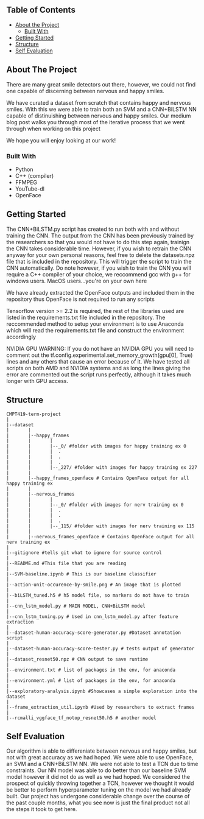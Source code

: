 <!-- TABLE OF CONTENTS -->
## Table of Contents

* [About the Project](#about-the-project)
  * [Built With](#built-with)
* [Getting Started](#getting-started)
* [Structure](#Structure)
* [Self Evaluation](#Self-Evaluation)



<!-- ABOUT THE PROJECT -->
## About The Project

There are many great smile detectors out there, however, we could not find one capable of 
discerning between nervous and happy smiles.

We have curated a dataset from scratch that contains happy and nervous smiles. 
With this we were able to train both an SVM and a CNN+BiLSTM NN capable of distinuishing 
between nervous and happy smiles. Our medium blog post walks you through most of the 
iterative process that we went through when working on this project

We hope you will enjoy looking at our work!


### Built With
* Python
* C++ (compiler)
* FFMPEG
* YouTube-dl
* OpenFace


<!-- GETTING STARTED -->
## Getting Started

The CNN+BiLSTM.py script has created to run both with and without training the CNN.
The output from the CNN has been previously trained by the researchers so that 
you would not have to do this step again, trainign the CNN takes considerable time.
However, if you wish to retrain the CNN anyway for your own personal reasons, feel 
free to delete the datasets.npz file that is included in the repository. 
This will trigger the script to train the CNN automatically. Do note however, if
you wish to train the CNN you will require a C++ compiler of your choice, we 
reccommend gcc with g++ for windows users. MacOS users...you're on your own here

We have already extracted the OpenFace outputs and included them in the repository
thus OpenFace is not required to run any scripts

Tensorflow version >= 2.2 is required, the rest of the libraries used are listed
in the requirements.txt file included in the repository. The reccommended method
to setup your environment is to use Anaconda which will read the requirements.txt
file and construct the environment accordingly

NVIDIA GPU WARNING: If you do not have an NVIDIA GPU you will need to comment out the 
tf.config.experimental.set_memory_growth(gpu[0], True) lines and any others
that cause an error because of it. We have tested all scripts on both AMD and
NVIDIA systems and as long the lines giving the error are commented out the 
script runs perfectly, although it takes much longer with GPU access.

<!-- Structure -->
## Structure

    CMPT419-term-project
    |
    |--dataset
    |       |
    |       |--happy_frames
    |       |       |
    |       |       |--_0/ #folder with images for happy training ex 0
    |       |       |  .
    |       |       |  .
    |       |       |  .
    |       |       |--_227/ #folder with images for happy training ex 227
    |       |                       
    |       |--happy_frames_openface # Contains OpenFace output for all happy training ex
    |       |
    |       |--nervous_frames 
    |       |       |
    |       |       |--_0/ #folder with images for nerv training ex 0
    |       |       |  .
    |       |       |  .
    |       |       |  .
    |       |       |--_115/ #folder with images for nerv training ex 115
    |       |                       
    |       |--nervous_frames_openface # Contains OpenFace output for all nerv training ex    
    |
    |--gitignore #tells git what to ignore for source control
    |
    |--README.md #This file that you are reading
    |
    |--SVM-baseline.ipynb # This is our baseline classifier
    |
    |--action-unit-occurence-by-smile.png # An image that is plotted
    |
    |--biLSTM_tuned.h5 # h5 model file, so markers do not have to train 
    |
    |--cnn_lstm_model.py # MAIN MODEL, CNN+BiLSTM model
    |
    |--cnn_lstm_tuning.py # Used in cnn_lstm_model.py after feature extraction
    |
    |--dataset-human-accuracy-score-generator.py #Dataset annotation script
    |
    |--dataset-human-accuracy-score-tester.py # tests output of generator
    |
    |--dataset_resnet50.npz # CNN output to save runtime
    |
    |--environment.txt # list of packages in the env, for anaconda
    |
    |--environment.yml # list of packages in the env, for anaconda
    |
    |--exploratory-analysis.ipynb #Showcases a simple exploration into the dataset
    |
    |--frame_extraction_util.ipynb #Used by researchers to extract frames
    |
    |--rcmalli_vggface_tf_notop_resnet50.h5 # another model 


<!-- Self Evaluation -->
## Self Evaluation

Our algorithm is able to differeniate between nervous and happy smiles, but
not with great accuracy as we had hoped. We were able to use OpenFace, an SVM 
and a CNN+BiLSTM NN. We were not able to test a TCN due to time constraints. 
Our NN model was able to do better than our baseline SVM model however it did 
not do as well as we had hoped. We considered the prospect of quickly throwing
together a TCN, however we thought it would be better to perform 
hyperparameter tuning on the model we had already built. Our project has 
undergone considerable change over the course of the past couple months, what
you see now is just the final product not all the steps it took to get here.        




